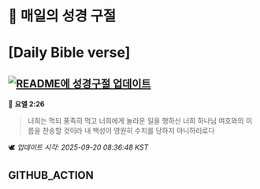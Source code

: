 # 🙏 매일의 성경 구절
# [Daily Bible verse]
## [![README에 성경구절 업데이트](https://github.com/DONGSUKA/first_test/actions/workflows/update-readme-bible.yml/badge.svg)](https://github.com/DONGSUKA/first_test/actions/workflows/update-readme-bible.yml)
<!-- START_BIBLE_VERSE -->
📖 **요엘 2:26**
> 너희는 먹되 풍족히 먹고 너희에게 놀라운 일을 행하신 너희 하나님 여호와의 이름을 찬송할 것이라 내 백성이 영원히 수치를 당하지 아니하리로다

🕊️ _업데이트 시각: 2025-09-20 08:36:48 KST_
  <!-- END_BIBLE_VERSE -->
## GITHUB_ACTION
